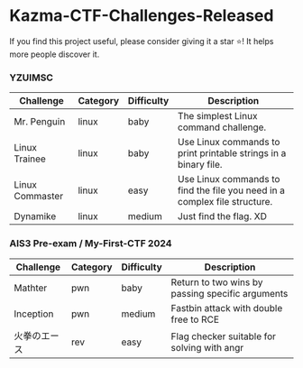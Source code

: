 # Kazma-CTF-Challenges-Released

If you find this project useful, please consider giving it a star ⭐! It helps more people discover it.

### YZUIMSC

| Challenge       | Category | Difficulty | Description                                                 |
| --------------- | -------- | ---------- | ----------------------------------------------------------- |
| Mr. Penguin     | linux    | baby       | The simplest Linux command challenge.                       |
| Linux Trainee   | linux    | baby       | Use Linux commands to print printable strings in a binary file. |
| Linux Commaster | linux    | easy       | Use Linux commands to find the file you need in a complex file structure. |
| Dynamike        | linux    | medium     | Just find the flag. XD                                      |

### AIS3 Pre-exam / My-First-CTF 2024

| Challenge    | Category | Difficulty | Description                                      |
| ------------ | -------- | ---------- | ------------------------------------------------ |
| Mathter      | pwn      | baby       | Return to two wins by passing specific arguments |
| Inception    | pwn      | medium     | Fastbin attack with double free to RCE           |
| 火拳のエース | rev      | easy       | Flag checker suitable for solving with angr          |
